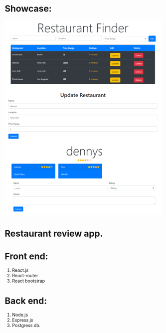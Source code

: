 # Showcase:

![Alt text](/images/1.png?raw=true "Title")
![Alt text](/images/2.png?raw=true "Title")
![Alt text](/images/3.png?raw=true "Title")

# Restaurant review app. 

# Front end:
1. React.js
2. React-router
3. React bootstrap

# Back end:
1. Node.js
2. Express.js
3. Postgress db.
